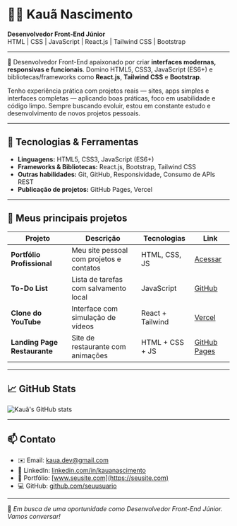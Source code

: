 # 👨‍💻 Kauã Nascimento

**Desenvolvedor Front-End Júnior**  
HTML | CSS | JavaScript | React.js | Tailwind CSS | Bootstrap

---

🎯 Desenvolvedor Front-End apaixonado por criar **interfaces modernas, responsivas e funcionais**. Domino HTML5, CSS3, JavaScript (ES6+) e bibliotecas/frameworks como **React.js**, **Tailwind CSS** e **Bootstrap**.

Tenho experiência prática com projetos reais — sites, apps simples e interfaces completas — aplicando boas práticas, foco em usabilidade e código limpo. Sempre buscando evoluir, estou em constante estudo e desenvolvimento de novos projetos pessoais.

---

## 🚀 Tecnologias & Ferramentas

- **Linguagens:** HTML5, CSS3, JavaScript (ES6+)
- **Frameworks & Bibliotecas:** React.js, Bootstrap, Tailwind CSS
- **Outras habilidades:** Git, GitHub, Responsividade, Consumo de APIs REST
- **Publicação de projetos:** GitHub Pages, Vercel

---

## 📂 Meus principais projetos

| Projeto | Descrição | Tecnologias | Link |
|--------|-----------|-------------|------|
| **Portfólio Profissional** | Meu site pessoal com projetos e contatos | HTML, CSS, JS | [Acessar](https://seusite.com) |
| **To-Do List** | Lista de tarefas com salvamento local | JavaScript | [GitHub](https://github.com/seuusuario/todo-list) |
| **Clone do YouTube** | Interface com simulação de vídeos | React + Tailwind | [Vercel](https://youtube-clone.vercel.app) |
| **Landing Page Restaurante** | Site de restaurante com animações | HTML + CSS + JS | [GitHub Pages](https://seuusuario.github.io/restaurante) |

---

## 📈 GitHub Stats

![Kauã's GitHub stats](https://github-readme-stats.vercel.app/api?username=seuusuario&show_icons=true&theme=tokyonight)

---

## 📫 Contato

- ✉️ Email: kaua.dev@gmail.com  
- 🔗 LinkedIn: [linkedin.com/in/kauanascimento](https://linkedin.com/in/kauanascimento)  
- 💼 Portfólio: [www.seusite.com](https://seusite.com)  
- 💻 GitHub: [github.com/seuusuario](https://github.com/seuusuario)

---

📌 *Em busca de uma oportunidade como Desenvolvedor Front-End Júnior. Vamos conversar!*
